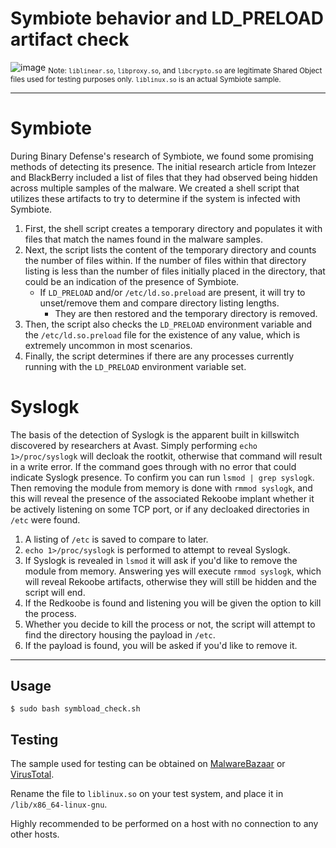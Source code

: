 # Symbiote behavior and LD_PRELOAD artifact check
![image](https://user-images.githubusercontent.com/49037260/174408044-30d56820-7210-407f-96fa-6e3cd0c02d66.png)
<sub> Note: `liblinear.so`, `libproxy.so`, and `libcrypto.so` are legitimate Shared Object files used for testing purposes only. `liblinux.so` is an actual Symbiote sample.
  
  -----------------------------------------------------------------------------------------------


# Symbiote

During Binary Defense's research of Symbiote, we found some promising methods of detecting its presence. 
The initial research article from Intezer and BlackBerry included a list of files that they had observed being hidden across multiple samples of the malware. We created a shell script that utilizes these artifacts to try to determine if the system is infected with Symbiote. 

1. First, the shell script creates a temporary directory and populates it with files that match the names found in the malware samples.
2. Next, the script lists the content of the temporary directory and counts the number of files within. If the number of files within that directory listing is less than the number of files initially placed in the directory, that could be an indication of the presence of Symbiote. 
    - If `LD_PRELOAD` and/or `/etc/ld.so.preload` are present, it will try to unset/remove them and compare directory listing lengths.
      - They are then restored and the temporary directory is removed.
3. Then, the script also checks the `LD_PRELOAD` environment variable and the `/etc/ld.so.preload` file for the existence of any value, which is extremely uncommon in most scenarios. 
4. Finally, the script determines if there are any processes currently running with the `LD_PRELOAD` environment variable set.

# Syslogk

The basis of the detection of Syslogk is the apparent built in killswitch discovered by researchers at Avast. Simply performing `echo 1>/proc/syslogk` will decloak the rootkit, otherwise that command will result in a write error. If the command goes through with no error that could indicate Syslogk presence. To confirm you can run `lsmod | grep syslogk`. Then removing the module from memory is done with `rmmod syslogk`, and this will reveal the presence of the associated Rekoobe implant whether it be actively listening on some TCP port, or if any decloaked directories in `/etc` were found.
  
1. A listing of `/etc` is saved to compare to later.
2. `echo 1>/proc/syslogk` is performed to attempt to reveal Syslogk.
3. If Syslogk is revealed in `lsmod` it will ask if you'd like to remove the module from memory. Answering yes will execute `rmmod syslogk`, which will reveal Rekoobe artifacts, otherwise they will still be hidden and the script will end.
4. If the Redkoobe is found and listening you will be given the option to kill the process.
5. Whether you decide to kill the process or not, the script will attempt to find the directory housing the payload in `/etc`.
6. If the payload is found, you will be asked if you'd like to remove it.
  

-----------------------------------------------------------------------------------------------------
## Usage
  `$ sudo bash symbload_check.sh`
  
  
 ## Testing
  
  The sample used for testing can be obtained on [MalwareBazaar](https://bazaar.abuse.ch/sample/a0cd554c35dee3fed3d1607dc18debd1296faaee29b5bd77ff83ab6956a6f9d6/) or [VirusTotal](https://www.virustotal.com/gui/file/a0cd554c35dee3fed3d1607dc18debd1296faaee29b5bd77ff83ab6956a6f9d6).

Rename the file to `liblinux.so` on your test system, and place it in `/lib/x86_64-linux-gnu`.

Highly recommended to be performed on a host with no connection to any other hosts.
